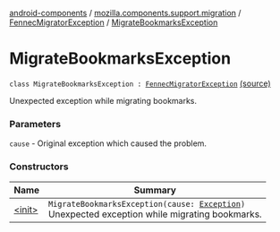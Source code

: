 [android-components](../../../index.md) / [mozilla.components.support.migration](../../index.md) / [FennecMigratorException](../index.md) / [MigrateBookmarksException](./index.md)

# MigrateBookmarksException

`class MigrateBookmarksException : `[`FennecMigratorException`](../index.md) [(source)](https://github.com/mozilla-mobile/android-components/blob/master/components/support/migration/src/main/java/mozilla/components/support/migration/FennecMigrator.kt#L133)

Unexpected exception while migrating bookmarks.

### Parameters

`cause` - Original exception which caused the problem.

### Constructors

| Name | Summary |
|---|---|
| [&lt;init&gt;](-init-.md) | `MigrateBookmarksException(cause: `[`Exception`](https://developer.android.com/reference/java/lang/Exception.html)`)`<br>Unexpected exception while migrating bookmarks. |
